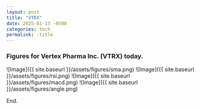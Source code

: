 ```yaml
---
layout: post
title: "VTRX"
date: 2025-01-13 -0500
categories: tech
permalink: :title
---
```


### Figures for Vertex Pharma Inc. (VTRX) today.

![Image]({{ site.baseurl }}/assets/figures/sma.png)
![Image]({{ site.baseurl }}/assets/figures/rsi.png)
![Image]({{ site.baseurl }}/assets/figures/macd.png)
![Image]({{ site.baseurl }}/assets/figures/angle.png)

End.

